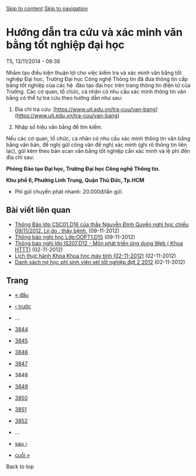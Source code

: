 [Skip to content](https://daa.uit.edu.vn/thongbao/huong-dan-tra-cuu-va-xac-minh-van-bang-tot-nghiep-dai-hoc?page=3847#main)
 [Skip to navigation](https://daa.uit.edu.vn/thongbao/huong-dan-tra-cuu-va-xac-minh-van-bang-tot-nghiep-dai-hoc?page=3847#main-nav)

Hướng dẫn tra cứu và xác minh văn bằng tốt nghiệp đại học
=========================================================

T5, 13/11/2014 - 08:38

Nhằm tạo điều kiện thuận lợi cho việc kiểm tra và xác minh văn bằng tốt nghiệp Đại học, Trường Đại học Công nghệ Thông tin đã đưa thông tin cấp bằng tốt nghiệp của các hệ  đào tạo đại học trên trang thông tin điện tử của Trường. Các cơ quan, tổ chức, cá nhân có nhu cầu xác minh thông tin văn bằng có thể tự tra cứu theo hướng dẫn như sau:

1.  Địa chỉ tra cứu: [https://www.uit.edu.vn/tra-cuu/van-bang](https://www.uit.edu.vn/tra-cuu/van-bang)
    
2.  Nhập số hiệu văn bằng để tìm kiếm.

Nếu các cơ quan, tổ chức, cá nhân có nhu cầu xác minh thông tin văn bằng bằng văn bản, đề nghị gửi công văn đề nghị xác minh (ghi rõ thông tin liên lạc), gửi kèm theo bản scan văn bằng tốt nghiệp cần xác minh và lệ phí đến địa chỉ sau:  

**Phòng Đào tạo Đại học, Trường Đại học Công nghệ Thông tin.**

**Khu phố 6, Phường Linh Trung, Quận Thủ Đức, Tp.HCM**

*   Phí gửi chuyển phát nhanh: 20.000đ/lần gửi.

Bài viết liên quan
------------------

*   [Thông Báo lớp CSC01.D16 của thầy Nguyễn Đình Quyền nghỉ học chiều 09/11/2012. Lý do : thầy bệnh.](https://daa.uit.edu.vn/thongbao/thong-bao-lop-csc01d16-cua-thay-nguyen-dinh-quyen-nghi-hoc-chieu-09112012-ly-do-thay-benh)
     (09-11-2012)
*   [Thông báo nghỉ học Lớp:OOPT1.D15](https://daa.uit.edu.vn/thongbao/thong-bao-nghi-hoc-lopoopt1d15)
     (09-11-2012)
*   [Thông báo nghỉ lớp IS207.D12 - Môn phát triển ứng dung Web ( Khoa HTTT)](https://daa.uit.edu.vn/thongbao/thong-bao-nghi-lop-is207d12-mon-phat-trien-ung-dung-web-khoa-httt)
     (02-11-2012)
*   [Lịch thực hành Khoa Khoa học máy tính (02-11-2012)](https://daa.uit.edu.vn/thongbao/lich-thuc-hanh-khoa-khoa-hoc-may-tinh-02-11-2012)
     (02-11-2012)
*   [Danh sách nợ học phí sinh viên xét tốt nghiệp đợt 2 2012](https://daa.uit.edu.vn/thongbao/danh-sach-no-hoc-phi-sinh-vien-xet-tot-nghiep-dot-2-2012)
     (02-11-2012)

Trang
-----

*   [« đầu](https://daa.uit.edu.vn/thongbao/huong-dan-tra-cuu-va-xac-minh-van-bang-tot-nghiep-dai-hoc "Đến trang đầu tiên")
    
*   [‹ trước](https://daa.uit.edu.vn/thongbao/huong-dan-tra-cuu-va-xac-minh-van-bang-tot-nghiep-dai-hoc?page=3846 "Đến trang kế trước")
    
*   …
*   [3844](https://daa.uit.edu.vn/thongbao/huong-dan-tra-cuu-va-xac-minh-van-bang-tot-nghiep-dai-hoc?page=3843 "Đến trang 3844")
    
*   [3845](https://daa.uit.edu.vn/thongbao/huong-dan-tra-cuu-va-xac-minh-van-bang-tot-nghiep-dai-hoc?page=3844 "Đến trang 3845")
    
*   [3846](https://daa.uit.edu.vn/thongbao/huong-dan-tra-cuu-va-xac-minh-van-bang-tot-nghiep-dai-hoc?page=3845 "Đến trang 3846")
    
*   [3847](https://daa.uit.edu.vn/thongbao/huong-dan-tra-cuu-va-xac-minh-van-bang-tot-nghiep-dai-hoc?page=3846 "Đến trang 3847")
    
*   3848
*   [3849](https://daa.uit.edu.vn/thongbao/huong-dan-tra-cuu-va-xac-minh-van-bang-tot-nghiep-dai-hoc?page=3848 "Đến trang 3849")
    
*   [3850](https://daa.uit.edu.vn/thongbao/huong-dan-tra-cuu-va-xac-minh-van-bang-tot-nghiep-dai-hoc?page=3849 "Đến trang 3850")
    
*   [3851](https://daa.uit.edu.vn/thongbao/huong-dan-tra-cuu-va-xac-minh-van-bang-tot-nghiep-dai-hoc?page=3850 "Đến trang 3851")
    
*   [3852](https://daa.uit.edu.vn/thongbao/huong-dan-tra-cuu-va-xac-minh-van-bang-tot-nghiep-dai-hoc?page=3851 "Đến trang 3852")
    
*   …
*   [sau ›](https://daa.uit.edu.vn/thongbao/huong-dan-tra-cuu-va-xac-minh-van-bang-tot-nghiep-dai-hoc?page=3848 "Đến trang kế sau")
    
*   [cuối »](https://daa.uit.edu.vn/thongbao/huong-dan-tra-cuu-va-xac-minh-van-bang-tot-nghiep-dai-hoc?page=3863 "Đến trang cuối cùng")
    

Back to top